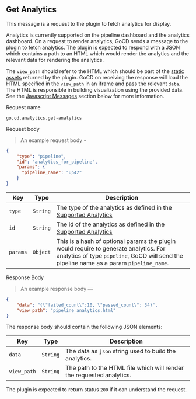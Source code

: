 ## Get Analytics

This message is a request to the plugin to fetch analytics for display.

Analytics is currently supported on the pipeline dashboard and the analytics dashboard. On a request to render analytics, GoCD sends a message to the plugin to fetch analytics. The plugin is expected to respond with a JSON which contains a path to an HTML which would render the analytics and the relevant data for rendering the analytics.

The `view_path` should refer to the HTML which should be part of the [static assets](#get-static-assets) returned by the plugin. GoCD on receiving the response will load the HTML specified in the `view_path` in an iframe and pass the relevant `data`. The HTML is responsible in building visualization using the provided data. See the [Javascript Messages](#javascript-messages) section below for more information.


<p class='request-name-heading'>Request name</p>

`go.cd.analytics.get-analytics`

<p class='request-body-heading'>Request body</p>

> An example request body -

```json
{
    "type": "pipeline",
    "id": "analytics_for_pipeline",
    "params": {
      "pipeline_name": "up42"
    }
}
```

<p class='attributes-table-follows'></p>

| Key            | Type     | Description                                                                                |
|----------------|----------|--------------------------------------------------------------------------------------------|
| `type`         | `String` | The type of the analytics as defined in the [Supported Analytics](#get-plugin-capabilities)|
| `id`           | `String` | The id of the analytics as defined in the [Supported Analytics](#get-plugin-capabilities)  |
| `params`       | `Object` | This is a hash of optional params the plugin would require to generate analytics. For analytics of type `pipeline`, GoCD will send the pipeline name as a param `pipeline_name`. |


<p class='response-code-heading'>Response Body</p>

> An example response body —

```json
{
    "data": "{\"failed_count\":10, \"passed_count\": 34}",
    "view_path": "pipeline_analytics.html"
}
```

The response body should contain the following JSON elements:

<p class='attributes-table-follows'></p>

| Key         | Type     | Description                                                          |
|-------------|----------|----------------------------------------------------------------------|
| `data`      | `String` | The data as `json` string used to build the analytics.               |
| `view_path` | `String` | The path to the HTML file which will render the requested analytics. |


The plugin is expected to return status `200` if it can understand the request.
